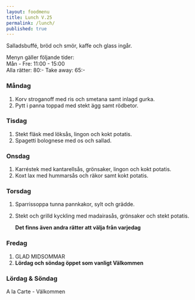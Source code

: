 ```yaml
---
layout: foodmenu
title: Lunch V.25
permalink: /lunch/
published: true
---
```

Salladsbuffé, bröd och smör, kaffe och glass ingår.

Menyn gäller följande tider:  
Mån - Fre: 11:00 - 15:00  
Alla rätter: 80:- Take away: 65:- 

### Måndag

1. Korv stroganoff med ris och smetana samt inlagd gurka.
2. Pytt i panna toppad med stekt ägg samt rödbetor.

### Tisdag

1. Stekt fläsk med löksås, lingon och kokt potatis.
2. Spagetti bolognese med os och sallad.


### Onsdag

1. Karréstek med kantarellsås, grönsaker, lingon och kokt potatis.
2. Koxt lax med hummarsås och räkor samt kokt potatis.


### Torsdag
 1. Sparrissoppa tunna pannkakor, sylt och grädde.
 2. Stekt och grilld kyckling med madairasås, grönsaker och stekt potatis.
 
    **Det finns även andra rätter att välja från varjedag**

### Fredag

  1. GLAD MIDSOMMAR
  2. **Lördag och söndag öppet som vanligt Välkommen**

  

### Lördag & Söndag
A la Carte - Välkommen
